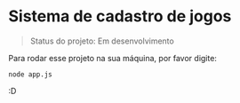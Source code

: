 # Sistema de cadastro de jogos 

> Status do projeto: Em desenvolvimento

Para rodar esse projeto na sua máquina, por favor digite:
```
node app.js
```

:D
